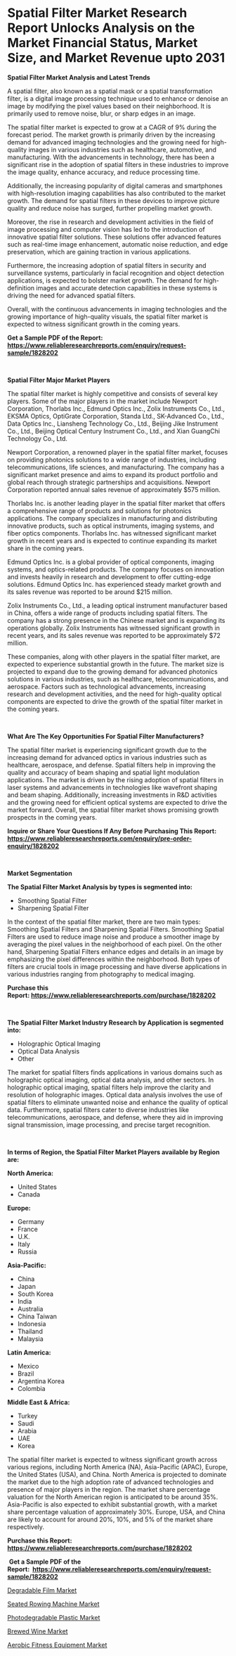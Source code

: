 <p><h1>Spatial Filter Market Research Report Unlocks Analysis on the Market Financial Status, Market Size, and Market Revenue upto 2031</h1></p><p><strong>Spatial Filter Market Analysis and Latest Trends</strong></p>
<p><p>A spatial filter, also known as a spatial mask or a spatial transformation filter, is a digital image processing technique used to enhance or denoise an image by modifying the pixel values based on their neighborhood. It is primarily used to remove noise, blur, or sharp edges in an image.</p><p>The spatial filter market is expected to grow at a CAGR of 9% during the forecast period. The market growth is primarily driven by the increasing demand for advanced imaging technologies and the growing need for high-quality images in various industries such as healthcare, automotive, and manufacturing. With the advancements in technology, there has been a significant rise in the adoption of spatial filters in these industries to improve the image quality, enhance accuracy, and reduce processing time.</p><p>Additionally, the increasing popularity of digital cameras and smartphones with high-resolution imaging capabilities has also contributed to the market growth. The demand for spatial filters in these devices to improve picture quality and reduce noise has surged, further propelling market growth.</p><p>Moreover, the rise in research and development activities in the field of image processing and computer vision has led to the introduction of innovative spatial filter solutions. These solutions offer advanced features such as real-time image enhancement, automatic noise reduction, and edge preservation, which are gaining traction in various applications.</p><p>Furthermore, the increasing adoption of spatial filters in security and surveillance systems, particularly in facial recognition and object detection applications, is expected to bolster market growth. The demand for high-definition images and accurate detection capabilities in these systems is driving the need for advanced spatial filters.</p><p>Overall, with the continuous advancements in imaging technologies and the growing importance of high-quality visuals, the spatial filter market is expected to witness significant growth in the coming years.</p></p>
<p><strong>Get a Sample PDF of the Report:&nbsp; <a href="https://www.reliableresearchreports.com/enquiry/request-sample/1828202">https://www.reliableresearchreports.com/enquiry/request-sample/1828202</a></strong></p>
<p>&nbsp;</p>
<p><strong>Spatial Filter Major Market Players</strong></p>
<p><p>The spatial filter market is highly competitive and consists of several key players. Some of the major players in the market include Newport Corporation, Thorlabs Inc., Edmund Optics Inc., Zolix Instruments Co., Ltd., EKSMA Optics, OptiGrate Corporation, Standa Ltd., SK-Advanced Co., Ltd., Data Optics Inc., Liansheng Technology Co., Ltd., Beijing Jike Instrument Co., Ltd., Beijing Optical Century Instrument Co., Ltd., and Xian GuangChi Technology Co., Ltd.</p><p>Newport Corporation, a renowned player in the spatial filter market, focuses on providing photonics solutions to a wide range of industries, including telecommunications, life sciences, and manufacturing. The company has a significant market presence and aims to expand its product portfolio and global reach through strategic partnerships and acquisitions. Newport Corporation reported annual sales revenue of approximately $575 million.</p><p>Thorlabs Inc. is another leading player in the spatial filter market that offers a comprehensive range of products and solutions for photonics applications. The company specializes in manufacturing and distributing innovative products, such as optical instruments, imaging systems, and fiber optics components. Thorlabs Inc. has witnessed significant market growth in recent years and is expected to continue expanding its market share in the coming years.</p><p>Edmund Optics Inc. is a global provider of optical components, imaging systems, and optics-related products. The company focuses on innovation and invests heavily in research and development to offer cutting-edge solutions. Edmund Optics Inc. has experienced steady market growth and its sales revenue was reported to be around $215 million.</p><p>Zolix Instruments Co., Ltd., a leading optical instrument manufacturer based in China, offers a wide range of products including spatial filters. The company has a strong presence in the Chinese market and is expanding its operations globally. Zolix Instruments has witnessed significant growth in recent years, and its sales revenue was reported to be approximately $72 million.</p><p>These companies, along with other players in the spatial filter market, are expected to experience substantial growth in the future. The market size is projected to expand due to the growing demand for advanced photonics solutions in various industries, such as healthcare, telecommunications, and aerospace. Factors such as technological advancements, increasing research and development activities, and the need for high-quality optical components are expected to drive the growth of the spatial filter market in the coming years.</p></p>
<p>&nbsp;</p>
<p><strong>What Are The Key Opportunities For Spatial Filter Manufacturers?</strong></p>
<p><p>The spatial filter market is experiencing significant growth due to the increasing demand for advanced optics in various industries such as healthcare, aerospace, and defense. Spatial filters help in improving the quality and accuracy of beam shaping and spatial light modulation applications. The market is driven by the rising adoption of spatial filters in laser systems and advancements in technologies like wavefront shaping and beam shaping. Additionally, increasing investments in R&D activities and the growing need for efficient optical systems are expected to drive the market forward. Overall, the spatial filter market shows promising growth prospects in the coming years.</p></p>
<p><strong>Inquire or Share Your Questions If Any Before Purchasing This Report: <a href="https://www.reliableresearchreports.com/enquiry/pre-order-enquiry/1828202">https://www.reliableresearchreports.com/enquiry/pre-order-enquiry/1828202</a></strong></p>
<p>&nbsp;</p>
<p><strong>Market Segmentation</strong></p>
<p><strong>The Spatial Filter Market Analysis by types is segmented into:</strong></p>
<p><ul><li>Smoothing Spatial Filter</li><li>Sharpening Spatial Filter</li></ul></p>
<p><p>In the context of the spatial filter market, there are two main types: Smoothing Spatial Filters and Sharpening Spatial Filters. Smoothing Spatial Filters are used to reduce image noise and produce a smoother image by averaging the pixel values in the neighborhood of each pixel. On the other hand, Sharpening Spatial Filters enhance edges and details in an image by emphasizing the pixel differences within the neighborhood. Both types of filters are crucial tools in image processing and have diverse applications in various industries ranging from photography to medical imaging.</p></p>
<p><strong>Purchase this Report:&nbsp;<a href="https://www.reliableresearchreports.com/purchase/1828202">https://www.reliableresearchreports.com/purchase/1828202</a></strong></p>
<p>&nbsp;</p>
<p><strong>The Spatial Filter Market Industry Research by Application is segmented into:</strong></p>
<p><ul><li>Holographic Optical Imaging</li><li>Optical Data Analysis</li><li>Other</li></ul></p>
<p><p>The market for spatial filters finds applications in various domains such as holographic optical imaging, optical data analysis, and other sectors. In holographic optical imaging, spatial filters help improve the clarity and resolution of holographic images. Optical data analysis involves the use of spatial filters to eliminate unwanted noise and enhance the quality of optical data. Furthermore, spatial filters cater to diverse industries like telecommunications, aerospace, and defense, where they aid in improving signal transmission, image processing, and precise target recognition.</p></p>
<p>&nbsp;</p>
<p><strong>In terms of Region, the Spatial Filter Market Players available by Region are:</strong></p>
<p>
    <p> <strong> North America: </strong>
        <ul>
            <li>United States</li>
            <li>Canada</li>
        </ul>
        </p> 
    <p> <strong> Europe: </strong>
        <ul>
            <li>Germany</li>
            <li>France</li>
            <li>U.K.</li>
            <li>Italy</li>
            <li>Russia</li>
        </ul>
        </p> 
    <p> <strong> Asia-Pacific: </strong>
        <ul>
            <li>China</li>
            <li>Japan</li>
            <li>South Korea</li>
            <li>India</li>
            <li>Australia</li>
            <li>China Taiwan</li>
            <li>Indonesia</li>
            <li>Thailand</li>
            <li>Malaysia</li>
        </ul>
        </p> 
    <p> <strong> Latin America: </strong>
        <ul>
            <li>Mexico</li>
            <li>Brazil</li>
            <li>Argentina Korea</li>
            <li>Colombia</li>
        </ul>
        </p> 
    <p> <strong> Middle East & Africa: </strong>
        <ul>
            <li>Turkey</li>
            <li>Saudi</li>
            <li>Arabia</li>
            <li>UAE</li>
            <li>Korea</li>
        </ul>
    </p>
    </p>
<p><p>The spatial filter market is expected to witness significant growth across various regions, including North America (NA), Asia-Pacific (APAC), Europe, the United States (USA), and China. North America is projected to dominate the market due to the high adoption rate of advanced technologies and presence of major players in the region. The market share percentage valuation for the North American region is anticipated to be around 35%. Asia-Pacific is also expected to exhibit substantial growth, with a market share percentage valuation of approximately 30%. Europe, USA, and China are likely to account for around 20%, 10%, and 5% of the market share respectively.</p></p>
<p><strong>Purchase this Report: <a href="https://www.reliableresearchreports.com/purchase/1828202">https://www.reliableresearchreports.com/purchase/1828202</a></strong></p>
<p>&nbsp;<strong>Get a Sample PDF of the Report:&nbsp;&nbsp;<a href="https://www.reliableresearchreports.com/enquiry/request-sample/1828202">https://www.reliableresearchreports.com/enquiry/request-sample/1828202</a></strong></p>
<p><strong></strong></p>
<p><p><a href="https://medium.com/@ruthmorales25/degradable-film-market-the-key-to-successful-business-strategy-forecast-till-2030-9c70e7a789d0">Degradable Film Market</a></p><p><a href="https://medium.com/@ruthmorales25/seated-rowing-machine-market-trends-and-market-analysis-forecasted-for-period-2023-2030-9786079656d2">Seated Rowing Machine Market</a></p><p><a href="https://medium.com/@ruthmorales25/photodegradable-plastic-market-competitive-analysis-market-trends-and-forecast-to-2030-606901f614c4">Photodegradable Plastic Market</a></p><p><a href="https://medium.com/@ruthmorales25/brewed-wine-market-trends-forecast-and-competitive-analysis-to-2030-93b98d85449d">Brewed Wine Market</a></p><p><a href="https://medium.com/@ruthmorales25/aerobic-fitness-equipment-market-size-cagr-trends-2024-2030-773a0ccf9aac">Aerobic Fitness Equipment Market</a></p></p>